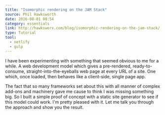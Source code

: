 ```yaml
---
title: "Isomorphic rendering on the JAM Stack"
source: Phil Hawksworth
date: 2016-08-01 08:54
category: essentials
link: http://hawksworx.com/blog/isomorphic-rendering-on-the-jam-stack/
type: Tutorial
tool:
  - netlify
  - gulp
---
```

I have been experimenting with something that seemed obvious to me for a while. A web development model which gives a pre-rendered, ready-to-consume, straight-into-the-eyeballs web page at every URL of a site. One which, once loaded, then behaves like a client-side, single page app.

The fact that so many frameworks set about this with all manner of complex add-ons and machinery gave me cause to think I was missing something big. So I built a simple proof of concept with a static site generator to see if this model could work. I'm pretty pleased with it. Let me talk you through the approach and show you the result.





